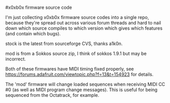 #x0xb0x firmware source code

I'm just collecting x0xb0x firmware source codes into a single repo, because they're spread out across various forum threads and hard to nail down which source compiles to which version which gives which features (and contain which bugs).

stock is the latest from sourceforge CVS, thanks a1k0n.

mod is from a Sokkos source zip, I think of sokkos 1.9.1 but may be incorrect.

Both of these firmwares have MIDI timing fixed properly, see https://forums.adafruit.com/viewtopic.php?f=13&t=154923 for details.

The 'mod' firmware will change loaded sequences when receiving MIDI CC #0 (as well as MIDI program change messages).  This is useful for being sequenced from the Octatrack, for example.
